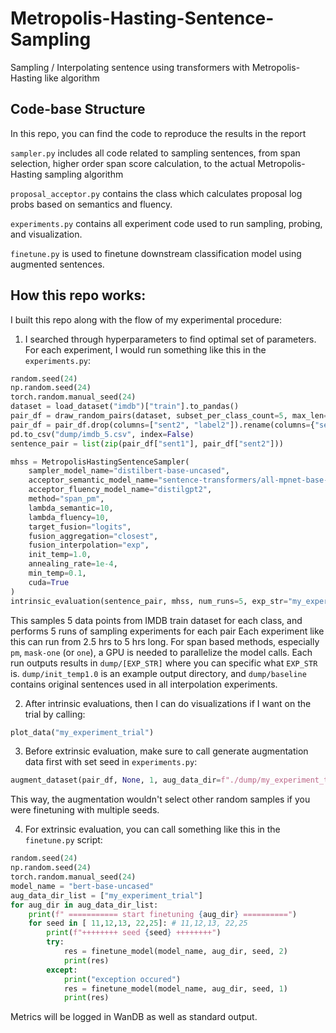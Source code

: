 # Metropolis-Hasting-Sentence-Sampling
Sampling / Interpolating sentence using transformers with Metropolis-Hasting like algorithm

## Code-base Structure
In this repo, you can find the code to reproduce the results in the report

`sampler.py` includes all code related to sampling sentences, from span selection, higher order span score calculation, 
to the actual Metropolis-Hasting sampling algorithm

`proposal_acceptor.py` contains the class which calculates proposal log probs based on semantics and fluency.

`experiments.py` contains all experiment code used to run sampling, probing, and visualization.

`finetune.py` is used to finetune downstream classification model using augmented sentences.

## How this repo works:

I built this repo along with the flow of my experimental procedure:
1. I searched through hyperparameters to find optimal set of parameters. For each experiment, I would run something
like this in the `experiments.py`:
```python
random.seed(24)
np.random.seed(24)
torch.random.manual_seed(24)
dataset = load_dataset("imdb")["train"].to_pandas()
pair_df = draw_random_pairs(dataset, subset_per_class_count=5, max_len=512)
pair_df = pair_df.drop(columns=["sent2", "label2"]).rename(columns={"sent1": "text", "label1": "label"})
pd.to_csv("dump/imdb_5.csv", index=False)
sentence_pair = list(zip(pair_df["sent1"], pair_df["sent2"]))

mhss = MetropolisHastingSentenceSampler(
    sampler_model_name="distilbert-base-uncased",
    acceptor_semantic_model_name="sentence-transformers/all-mpnet-base-v2",
    acceptor_fluency_model_name="distilgpt2",
    method="span_pm",
    lambda_semantic=10,
    lambda_fluency=10,
    target_fusion="logits",
    fusion_aggregation="closest",
    fusion_interpolation="exp",
    init_temp=1.0,
    annealing_rate=1e-4,
    min_temp=0.1,
    cuda=True
)
intrinsic_evaluation(sentence_pair, mhss, num_runs=5, exp_str="my_experiment_trial", visualize=False)
```
This samples 5 data points from IMDB train dataset for each class, and performs 5 runs of sampling experiments for each pair
Each experiment like this can run from 2.5 hrs to 5 hrs long. For span based methods, especially `pm`, 
`mask-one` (or `one`), a GPU is needed to parallelize the model calls. Each run outputs results in `dump/[EXP_STR]`
where you can specific what `EXP_STR` is. `dump/init_temp1.0` is an example output directory, and `dump/baseline` 
contains original sentences used in all interpolation experiments.


2. After intrinsic evaluations, then I can do visualizations if I want on the trial by calling:
```python
plot_data("my_experiment_trial")
```

3. Before extrinsic evaluation, make sure to call generate augmentation data first with set seed in `experiments.py`:
```python
augment_dataset(pair_df, None, 1, aug_data_dir=f"./dump/my_experiment_trial")
```
This way, the augmentation wouldn't select other random samples if you were finetuning with multiple seeds.

4. For extrinsic evaluation, you can call something like this in the `finetune.py` script:
```python
random.seed(24)
np.random.seed(24)
torch.random.manual_seed(24)
model_name = "bert-base-uncased"  
aug_data_dir_list = ["my_experiment_trial"] 
for aug_dir in aug_data_dir_list:
    print(f" =========== start finetuning {aug_dir} ==========")
    for seed in [ 11,12,13, 22,25]: # 11,12,13, 22,25
        print(f"++++++++ seed {seed} ++++++++")
        try:
            res = finetune_model(model_name, aug_dir, seed, 2)
            print(res)
        except:
            print("exception occured")
            res = finetune_model(model_name, aug_dir, seed, 1)
            print(res)
```
Metrics will be logged in WanDB as well as standard output.


